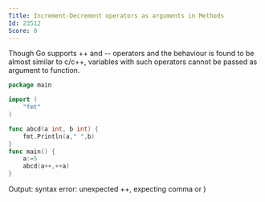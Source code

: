 ```yaml
---
Title: Increment-Decrement operators as arguments in Methods
Id: 23512
Score: 0
---
```

Though Go supports ++ and -- operators and the behaviour is found to be almost similar to c/c++, variables with such operators cannot be passed as argument to function.

```go
package main

import (
    "fmt"
)

func abcd(a int, b int) {
    fmt.Println(a," ",b)
}
func main() {
    a:=5
    abcd(a++,++a)
}
```

Output: syntax error: unexpected ++, expecting comma or )
